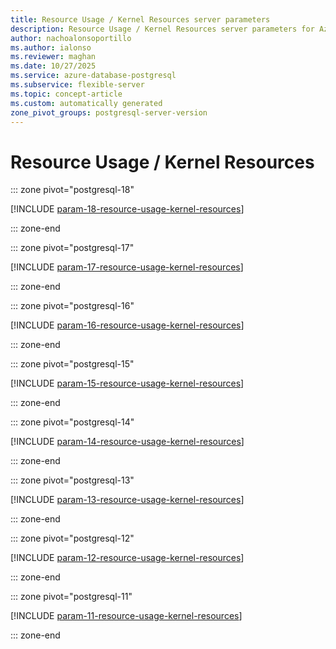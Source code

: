 ```yaml
---
title: Resource Usage / Kernel Resources server parameters
description: Resource Usage / Kernel Resources server parameters for Azure Database for PostgreSQL flexible server.
author: nachoalonsoportillo
ms.author: ialonso
ms.reviewer: maghan
ms.date: 10/27/2025
ms.service: azure-database-postgresql
ms.subservice: flexible-server
ms.topic: concept-article
ms.custom: automatically generated
zone_pivot_groups: postgresql-server-version
---
```

# Resource Usage / Kernel Resources


::: zone pivot="postgresql-18"

[!INCLUDE [param-18-resource-usage-kernel-resources](./includes/param-18-resource-usage-kernel-resources.md)]

::: zone-end


::: zone pivot="postgresql-17"

[!INCLUDE [param-17-resource-usage-kernel-resources](./includes/param-17-resource-usage-kernel-resources.md)]

::: zone-end


::: zone pivot="postgresql-16"

[!INCLUDE [param-16-resource-usage-kernel-resources](./includes/param-16-resource-usage-kernel-resources.md)]

::: zone-end


::: zone pivot="postgresql-15"

[!INCLUDE [param-15-resource-usage-kernel-resources](./includes/param-15-resource-usage-kernel-resources.md)]

::: zone-end


::: zone pivot="postgresql-14"

[!INCLUDE [param-14-resource-usage-kernel-resources](./includes/param-14-resource-usage-kernel-resources.md)]

::: zone-end


::: zone pivot="postgresql-13"

[!INCLUDE [param-13-resource-usage-kernel-resources](./includes/param-13-resource-usage-kernel-resources.md)]

::: zone-end


::: zone pivot="postgresql-12"

[!INCLUDE [param-12-resource-usage-kernel-resources](./includes/param-12-resource-usage-kernel-resources.md)]

::: zone-end


::: zone pivot="postgresql-11"

[!INCLUDE [param-11-resource-usage-kernel-resources](./includes/param-11-resource-usage-kernel-resources.md)]

::: zone-end


